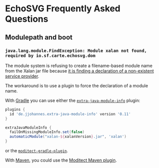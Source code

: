 # EchoSVG Frequently Asked Questions

## Modulepath and boot

### `java.lang.module.FindException: Module xalan not found, required by io.sf.carte.echosvg.dom`

The module system is refusing to create a filename-based module name from the
Xalan jar file because [it is finding a declaration of a non-existent service provider](https://issues.apache.org/jira/browse/XALANJ-2632).

The workaround is to use a plugin to force the declaration of a module name.

With [Gradle](https://gradle.org/) you can use either the [`extra-java-module-info`](https://plugins.gradle.org/plugin/de.jjohannes.extra-java-module-info)
plugin:

```groovy
plugins {
  id 'de.jjohannes.extra-java-module-info' version '0.11'
}

extraJavaModuleInfo {
  failOnMissingModuleInfo.set(false)
  automaticModule("xalan-${xalanVersion}.jar", 'xalan')
}
```

or the [`moditect-gradle-plugin`](https://github.com/moditect/moditect-gradle-plugin).

With [Maven](https://maven.apache.org/), you could use the [Moditect Maven plugin](https://github.com/moditect/moditect).
